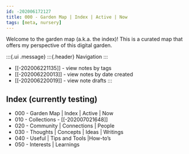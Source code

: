 ```yaml
---
id: -202006172127
title: 000 - Garden Map | Index | Active | Now
tags: [meta, nursery]
---
```


Welcome to the garden map (a.k.a. the index)! This is a curated map that offers my perspective of this digital garden.

:::{.ui .message}
:::{.header}
Navigation
:::
- [[-202006221135]] - view notes by tags 
- [[-202006220013]] - view notes by date created 
- [[-202006220019]] - view note drafts
::: 

## Index (currently testing)

- 000 - Garden Map | Index | Active | Now
- 010 - Collections - [[-202007021648]]
- 020 - Community | Connections | People
- 030 - Thoughts | Concepts | Ideas | Writings
- 040 - Useful | Tips and Tools |How-to’s
- 050 - Interests | Learnings



